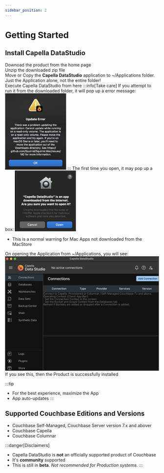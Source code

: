 ```yaml
---
sidebar_position: 2
---
```


# Getting Started

## Install Capella DataStudio

Downoad the product from the home page<br />
Unzip the downloaded zip file<br />
Move or Copy the **Capella DataStudio** application to ~/Applications folder. Just the Application alone, not the entire folder!<br />
Execute Capella DataStudio from here
:::info[Take care]
If you attempt to run it from the downloaded folder, it will pop up a error message:
<img src="/img/start/update-error.png" width="200" alt="update-error" />
:::
The first time you open, it may pop up a box:
<img src="/img/start/open-warning.png" width="200" alt="open-warning" />

- This is a normal warning for Mac Apps not downloaded from the MacStore

On opening the Application from ~/Applications, you will see:
<img src="/img/start/first-open.png" width="600" alt="first-open" />
If you see this, then the Product is successfully installed

:::tip

- For the best experience, maximize the App
- App auto-updates
  :::

## Supported Couchbase Editions and Versions

- Couchbase Self-Managed, Couchbase Server version 7.x and abover
- Couchbase Capella
- Couchbase Columnar

:::danger[Disclaimers]

- Capella DataStudio is **not** an officially supported product of Couchbase
- It's **community** supported
- This is still in **beta**. _Not recommended for Production systems_.
  :::
